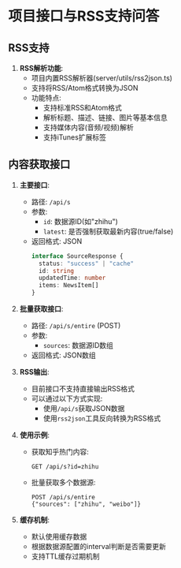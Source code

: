 # 项目接口与RSS支持问答

## RSS支持

1. **RSS解析功能**:
   - 项目内置RSS解析器(server/utils/rss2json.ts)
   - 支持将RSS/Atom格式转换为JSON
   - 功能特点:
     - 支持标准RSS和Atom格式
     - 解析标题、描述、链接、图片等基本信息
     - 支持媒体内容(音频/视频)解析
     - 支持iTunes扩展标签

## 内容获取接口

1. **主要接口**:
   - 路径: `/api/s`
   - 参数:
     - `id`: 数据源ID(如"zhihu")
     - `latest`: 是否强制获取最新内容(true/false)
   - 返回格式: JSON
     ```ts
     interface SourceResponse {
       status: "success" | "cache"
       id: string
       updatedTime: number
       items: NewsItem[]
     }
     ```

2. **批量获取接口**:
   - 路径: `/api/s/entire` (POST)
   - 参数:
     - `sources`: 数据源ID数组
   - 返回格式: JSON数组

3. **RSS输出**:
   - 目前接口不支持直接输出RSS格式
   - 可以通过以下方式实现:
     - 使用`/api/s`获取JSON数据
     - 使用`rss2json`工具反向转换为RSS格式

4. **使用示例**:
   - 获取知乎热门内容:
     ```
     GET /api/s?id=zhihu
     ```
   - 批量获取多个数据源:
     ```
     POST /api/s/entire
     {"sources": ["zhihu", "weibo"]}
     ```

5. **缓存机制**:
   - 默认使用缓存数据
   - 根据数据源配置的interval判断是否需要更新
   - 支持TTL缓存过期机制
